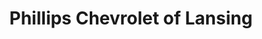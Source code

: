 ---
title: "Phillips Chevrolet of Lansing"
url: /lansing/phillips-chevrolet-of-lansing-torrence-avenue/
shop: car
---